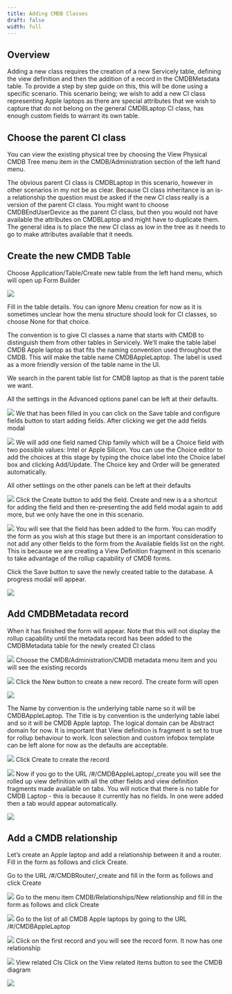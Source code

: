 ```yaml
---
title: Adding CMDB Classes
draft: false
width: full
---
```


## Overview
Adding a new class requires the creation of a new Servicely table, defining the view definition and then the addition of a record in the CMDBMetadata table. To provide  a step by step guide on this, this will be done using a specific scenario. This scenario being; we wish to add a new CI class representing Apple laptops as there are special attributes that we wish to capture that do not belong on the general CMDBLaptop CI class, has enough custom fields to warrant its own table.

## Choose the parent CI class
You can view the existing physical tree by choosing the View Physical CMDB Tree menu item in the CMDB/Administration section of the left hand menu.

The obvious parent CI class is CMDBLaptop in this scenario, however in other scenarios in my not be as clear. Because CI class inheritance is an is-a relationship the question must be asked if the new CI class really is a version of the parent CI class. You might want to choose CMDBEndUserDevice as the parent CI class, but then you would not have available the attributes on CMDBLaptop and might have to duplicate  them. The general idea is to place the new CI class as low in the tree as it needs to go to make attributes available that it needs.

## Create the new CMDB Table
Choose Application/Table/Create new table from the left hand menu, which will open up Form Builder

![](cmdb_new_class_1.png)

Fill in the table details. You can ignore Menu creation for now as it is sometimes unclear how the menu structure should look for CI classes, so choose None for that choice.

The convention is to give CI classes a name that starts with CMDB to distinguish them from other tables in Servicely. We’ll make the table label CMDB Apple laptop as that fits the naming convention used throughout the CMDB. This will make the table name CMDBAppleLaptop. The label is used as a more friendly version of the table name in the UI.

We search in the parent table list for CMDB laptop as that is the parent table we want.

All the settings in the Advanced options panel can be left at their defaults.

![](cmdb_new_class_2.png)
We that has been filled in you can click on the Save table and configure fields button to start adding fields. After clicking we get the add fields modal

![](cmdb_new_class_3.png)
We will add one field named Chip family which will be a Choice field with two possible values: Intel or Apple Silicon. You can use the Choice editor to add the choices at this stage by typing the choice label into the Choice label box and clicking Add/Update. The Choice key and Order will be generated automatically.

All other settings on the other panels can be left at their defaults

![](cmdb_new_class_4.png)
Click the Create button to add the field. Create and new is a a shortcut for adding the field and then re-presenting the add field modal again to add more, but we only have the one in this scenario.

![](cmdb_new_class_5.png)
You will see that the field has been added to the form. You can modify the form as you wish at this stage but there is an important consideration to not add any other fields to the form from the Available fields list on the right. This is because we are creating a View Definition fragment in this scenario to take advantage of the rollup capability of CMDB forms. 

Click the Save button to save the newly created table to the database. A progress modal will appear.

![](cmdb_new_class_6.png)

## Add CMDBMetadata record
When it has finished the form will appear. Note that this will not display the rollup capability until the metadata record has been added to the CMDBMetadata table for the newly created CI class

![](cmdb_new_class_7.png)
Choose the CMDB/Administration/CMDB metadata menu item and you will see the existing records

![](cmdb_new_class_8.png)
Click the New button to create a new record. The create form will open

![](cmdb_new_class_9.png)
 

The Name by convention is the underlying table name so it will be CMDBAppleLaptop. The Title is by convention is the underlying table label and so it will be CMDB Apple laptop. The logical domain can be Abstract domain for now. It is important that View definition is fragment is set to true for rollup behaviour to work. Icon selection and custom infobox template can be left alone for now as the defaults are acceptable.

![](cmdb_new_class_10.png)
Click Create to create the record

![](cmdb_new_class_11.png)
Now if you go to the  URL /#/CMDBAppleLaptop/_create you will see the rolled up view definition with all the other fields and view definition fragments made available on tabs. You will notice that there is no table for CMDB Laptop - this is because it currently has no fields. In one were added then a tab would appear automatically.

![](cmdb_new_class_12.png)

## Add a CMDB relationship
Let’s create an Apple laptop and add a relationship between it and a router. Fill in the form as follows and click Create.

Go to the URL /#/CMDBRouter/_create and fill in the form as follows and click Create

![](cmdb_new_class_14.png)
Go to the menu item CMDB/Relationships/New relationship and fill in the form as follows and click Create

![](cmdb_new_class_15.png)
Go to the list of all CMDB Apple laptops by going to the URL /#/CMDBAppleLaptop

![](cmdb_new_class_16.png)
Click on the first record and you will see the record form. It now has one relationship

![](cmdb_new_class_17.png)
View related CIs
Click on the View related items button to see the CMDB diagram

![](cmdb_new_class_18.png)
 


